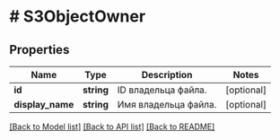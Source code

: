 # # S3ObjectOwner

## Properties

Name | Type | Description | Notes
------------ | ------------- | ------------- | -------------
**id** | **string** | ID владельца файла. | [optional]
**display_name** | **string** | Имя владельца файла. | [optional]

[[Back to Model list]](../../README.md#models) [[Back to API list]](../../README.md#endpoints) [[Back to README]](../../README.md)
